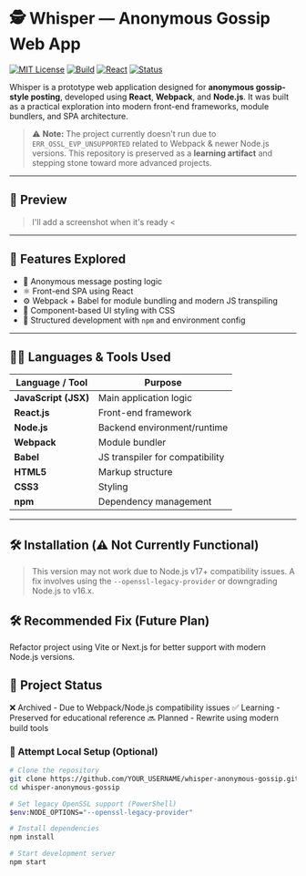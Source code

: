 # 🕵️ Whisper — Anonymous Gossip Web App

[![MIT License](https://img.shields.io/badge/license-MIT-green.svg)](LICENSE)
[![Build](https://img.shields.io/badge/build-failed-red.svg)]()
[![React](https://img.shields.io/badge/Made%20with-React-blue.svg)](https://reactjs.org/)
[![Status](https://img.shields.io/badge/status-archived-lightgrey)]()

Whisper is a prototype web application designed for **anonymous gossip-style posting**, developed using **React**, **Webpack**, and **Node.js**. It was built as a practical exploration into modern front-end frameworks, module bundlers, and SPA architecture.

> ⚠️ **Note:** The project currently doesn't run due to `ERR_OSSL_EVP_UNSUPPORTED` related to Webpack & newer Node.js versions. This repository is preserved as a **learning artifact** and stepping stone toward more advanced projects.

---

## 📸 Preview

> I'll add a screenshot when it's ready <

---

## 🧠 Features Explored

- 🔐 Anonymous message posting logic
- ⚛️ Front-end SPA using React
- ⚙️ Webpack + Babel for module bundling and modern JS transpiling
- 🎨 Component-based UI styling with CSS
- 🧰 Structured development with `npm` and environment config

---

## 🧑‍💻 Languages & Tools Used

| Language / Tool     | Purpose                         |
|---------------------|---------------------------------|
| **JavaScript (JSX)**| Main application logic          |
| **React.js**        | Front-end framework             |
| **Node.js**         | Backend environment/runtime     |
| **Webpack**         | Module bundler                  |
| **Babel**           | JS transpiler for compatibility |
| **HTML5**           | Markup structure                |
| **CSS3**            | Styling                         |
| **npm**             | Dependency management           |

---

## 🛠️ Installation (⚠️ Not Currently Functional)

> This version may not work due to Node.js v17+ compatibility issues. A fix involves using the `--openssl-legacy-provider` or downgrading Node.js to v16.x.

## 🛠️ Recommended Fix (Future Plan)
Refactor project using Vite or Next.js for better support with modern Node.js versions.

## 🚧 Project Status
❌ Archived	 - Due to Webpack/Node.js compatibility issues
✅ Learning	 - Preserved for educational reference
🔜 Planned	 - Rewrite using modern build tools


### 🧪 Attempt Local Setup (Optional)
```bash
# Clone the repository
git clone https://github.com/YOUR_USERNAME/whisper-anonymous-gossip.git
cd whisper-anonymous-gossip

# Set legacy OpenSSL support (PowerShell)
$env:NODE_OPTIONS="--openssl-legacy-provider"

# Install dependencies
npm install

# Start development server
npm start
